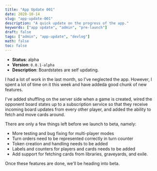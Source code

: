```yaml
---
title: "App Update 001"
date: 2020-10-14
slug: "app-update-001"
description: "A quick update on the progress of the app."
keywords: ["app update", "admin", "pre-launch"]
draft: false
tags: ["admin", "app-update", "devlog"]
math: false
toc: false
---
```


* **Status**: alpha
* **Version**: `0.0.1-alpha`
* **Description**: Boardstates are self updating.

I had a lot of work in the last month, so I've neglected the app. However, I spent a lot of time on it this week and have addeda good chunk of new features. 

I've added shuffling on the server side when a game is created, wired the opponent board states up to a subscription service so that they receive incoming board updates from every other player, and added the ability to fetch and move cards around.

There are only a few things left before we launch to beta, namely: 

- More testing and bug fixing for multi-player modes
- Turn orders need to be represented correctly in turn counter
- Token creation and handling needs to be added
- Labels and counters for players and cards needs to be added
- Add support for fetching cards from libraries, graveyards, and exile.

Once these features are done, we'll be heading into beta.